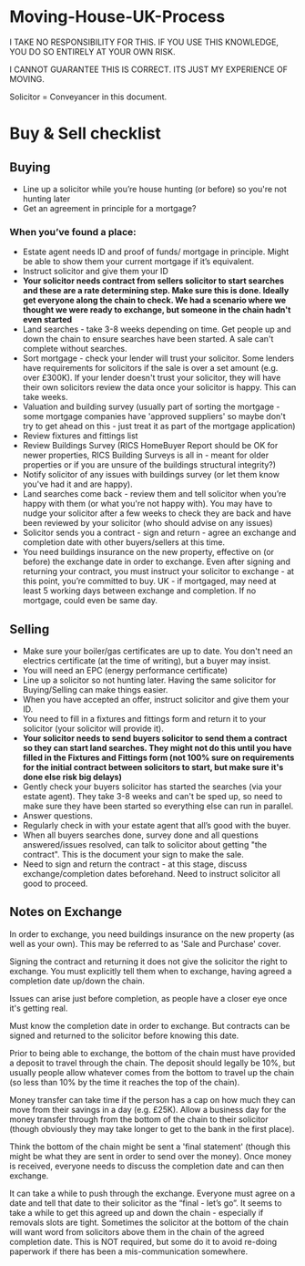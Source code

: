 # Moving-House-UK-Process

I TAKE NO RESPONSIBILITY FOR THIS. IF YOU USE THIS KNOWLEDGE, YOU DO SO ENTIRELY AT YOUR OWN RISK.

I CANNOT GUARANTEE THIS IS CORRECT. ITS JUST MY EXPERIENCE OF MOVING.

Solicitor = Conveyancer in this document.

# Buy & Sell checklist

## Buying


- Line up a solicitor while you’re house hunting (or before) so you're not hunting later
- Get an agreement in principle for a mortgage?

### When you’ve found a place:

- Estate agent needs ID and proof of funds/ mortgage in principle. Might be able to show them your current mortgage if it’s equivalent.
- Instruct solicitor and give them your ID
- **Your solicitor needs contract from sellers solicitor to start searches and these are a rate determining step. Make sure this is done. Ideally get everyone along the chain to check. We had a scenario where we thought we were ready to exchange, but someone in the chain hadn't even started**
- Land searches - take 3-8 weeks depending on time. Get people up and down the chain to ensure searches have been started. A sale can't complete without searches.
- Sort mortgage - check your lender will trust your solicitor. Some lenders have requirements for solicitors if the sale is over a set amount (e.g. over £300K). If your lender doesn't trust your solicitor, they will have their own solicitors review the data once your solicitor is happy. This can take weeks.
- Valuation and building survey (usually part of sorting the mortgage - some mortgage companies have 'approved suppliers' so maybe don't try to get ahead on this - just treat it as part of the mortgage application)
- Review fixtures and fittings list
- Review Buildings Survey (RICS HomeBuyer Report should be OK for newer properties, RICS Building Surveys is all in - meant for older properties or if you are unsure of the buildings structural integrity?)
- Notify solicitor of any issues with buildings survey (or let them know you've had it and are happy).
- Land searches come back - review them and tell solicitor when you’re happy with them (or what you're not happy with). You may have to nudge your solicitor after a few weeks to check they are back and have been reviewed by your solicitor (who should advise on any issues)
- Solicitor sends you a contract - sign and return - agree an exchange and completion date with other buyers/sellers at this time.
- You need buildings insurance on the new property, effective on (or before) the exchange date in order to exchange.
Even after signing and returning your contract, you must instruct your solicitor to exchange - at this point, you’re committed to buy. UK - if mortgaged, may need at least 5 working days between exchange and completion. If no mortgage, could even be same day.



## Selling
- Make sure your boiler/gas certificates are up to date. You don't need an electrics certificate (at the time of writing), but a buyer may insist.
- You will need an EPC (energy performance certificate)
- Line up a solicitor so not hunting later. Having the same solicitor for Buying/Selling can make things easier.
- When you have accepted an offer, instruct solicitor and give them your ID.
- You need to fill in a fixtures and fittings form and return it to your solicitor (your solicitor will provide it).
- **Your solicitor needs to send buyers solicitor to send them a contract so they can start land searches. They might not do this until you have filled in the Fixtures and Fittings form (not 100% sure on requirements for the initial contract between solicitors to start, but make sure it's done else risk big delays)**
- Gently check your buyers solicitor has started the searches (via your estate agent). They take 3-8 weeks and can't be sped up, so need to make sure they have been started so everything else can run in parallel.
- Answer questions.
- Regularly check in with your estate agent that all’s good with the buyer.
- When all buyers searches done, survey done and all questions answered/issues resolved, can talk to solicitor about getting "the contract". This is the document your sign to make the sale.
- Need to sign and return the contract - at this stage, discuss exchange/completion dates beforehand. Need to instruct solicitor all good to proceed.




## Notes on Exchange

In order to exchange, you need buildings insurance on the new property (as well as your own). This may be referred to as 'Sale and Purchase' cover.

Signing the contract and returning it does not give the solicitor the right to exchange. You must explicitly tell them when to exchange, having agreed a completion date up/down the chain.

Issues can arise just before completion, as people have a closer eye once it's getting real.

Must know the completion date in order to exchange. But contracts can be signed and returned to the solicitor before knowing this date.

Prior to being able to exchange, the bottom of the chain must have provided a deposit to travel through the chain. The deposit should legally be 10%, but usually people allow whatever comes from the bottom to travel up the chain (so less than 10% by the time it reaches the top of the chain). 

Money transfer can take time if the person has a cap on how much they can move from their savings in a day (e.g. £25K). Allow a business day for the money transfer through from the bottom of the chain to their solicitor (though obviously they may take longer to get to the bank in the first place).

Think the bottom of the chain might be sent a 'final statement' (though this might be what they are sent in order to send over the money). Once money is received, everyone needs to discuss the completion date and can then exchange.

It can take a while to push through the exchange. Everyone must agree on a date and tell that date to their solicitor as the “final - let’s go”. It seems to take a while to get this agreed up and down the chain - especially if removals slots are tight. Sometimes the solicitor at the bottom of the chain will want word from solicitors above them in the chain of the agreed completion date. This is NOT required, but some do it to avoid re-doing paperwork if there has been a mis-communication somewhere.


